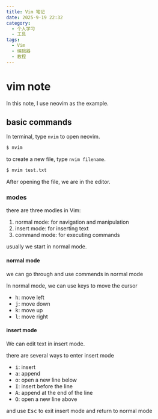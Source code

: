 ```yaml
---
title: Vim 笔记
date: 2025-9-19 22:32
category:
  - 个人学习
  - 工具
tags:
  - Vim
  - 编辑器
  - 教程
---
```


# vim note

In this note, I use neovim as the example.

## basic commands

In terminal, type `nvim` to open neovim.

```bash
$ nvim
```

to create a new file, type `nvim filename`.

```bash
$ nvim test.txt
```

After opening the file, we are in the editor.

### modes

there are three modles in Vim:

1. normal mode: for navigation and manipulation
2. insert mode: for inserting text
3. command mode: for executing commands

usually we start in normal mode.

#### normal mode

we can go through and use commends in normal mode

In normal mode, we can use keys to move the cursor

- <kbd>h</kbd>: move left
- <kbd>j</kbd>: move down
- <kbd>k</kbd>: move up
- <kbd>l</kbd>: move right

#### insert mode

We can edit text in insert mode.

there are several ways to enter insert mode

- <kbd>i</kbd>: insert
- <kbd>a</kbd>: append
- <kbd>o</kbd>: open a new line below
- <kbd>I</kbd>: insert before the line
- <kbd>A</kbd>: append at the end of the line
- <kbd>O</kbd>: open a new line above

and use <kbd>Esc</kbd> to exit insert mode and return to normal mode
